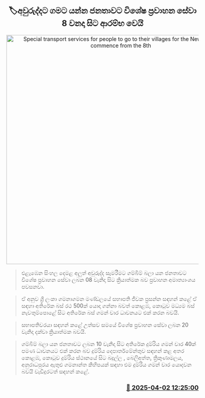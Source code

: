 <p align='center'><b><h2 align='center' title='Special transport services for people to go to their villages for the New Year will commence from the 8th'>🏷අවුරුද්දට ගමට යන්න ජනතාවට විශේෂ ප්‍රවාහන සේවා 8 වනදා සිට ආරම්භ වෙයි
</h2></b></p>
<p align='center'><img src='https://helakuru.sgp1.cdn.digitaloceanspaces.com/esana/images/lib/bus1[1].jpg' width='600' alt='Special transport services for people to go to their villages for the New Year will commence from the 8th'></p>

> එළැඹෙන සිංහල දෙමළ අලුත් අවුරුද්ද සැමරීමට ගම්බිම් බලා යන ජනතාවට විශේෂ ප්‍රවාහන සේවා ලබන 08 වැනිදා සිට ක්‍රියාත්මක බව ප්‍රවාහන අමාත්‍යාංශය පවසනවා.

> ඒ අනුව ශ්‍රි ලංකා ගමනාගමන මණ්ඩලයේ සභාපති ජීවක ප්‍රසන්න සඳහන් කළේ ඒ සඳහා අතිරේක බස් රථ 500ක් යොදා ගන්නා බවත් කොළඹ, කොටුව මධ්‍යම බස් නැවතුම්පොළේ සිට අතිරේක බස් ගමන් වාර ධාවනයට එක් කරන බවයි.

> සභාපතිවරයා සඳහන් කළේ උත්සව සමයේ විශේෂ ප්‍රවාහන සේවා ලබන 20 වැනිදා දක්වා ක්‍රියාත්මක බවයි.

> ගම්බිම් බලා යන ජනතාවට ලබන 10 වැනිදා සිට අතිරේක දුම්රිය ගමන් වාර 40ක් පමණ ධාවනයට එක් කරන බව දුම්රිය දෙපාර්තමේන්තුව සඳහන් කළ අතර කොළඹ, කොටුව දුම්රිය ස්ථානයේ සිට බදුල්ල , බෙලිඅත්ත, ත්‍රිකුණාමලය, අනුරාධපුරය ඇතුළු ගමනාන්ත කිහිපයක් සඳහා එම දුම්රිය ගමන් වාර යොදවන බවයි වැඩිදුරටත් සඳහන් කළේ.



<h3 align='right'><a href='https://www.helakuru.lk/esana/p/108872/'>📅 2025-04-02 12:25:00</a></h3>
